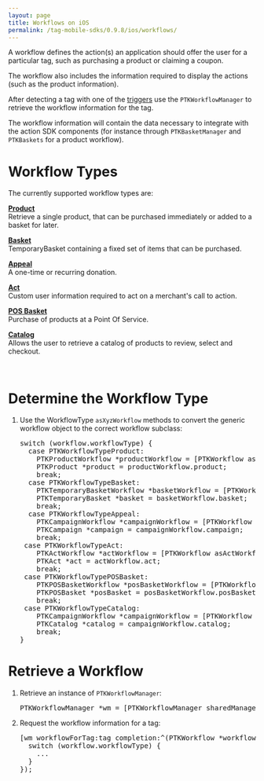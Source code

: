 ```yaml
---
layout: page
title: Workflows on iOS
permalink: /tag-mobile-sdks/0.9.8/ios/workflows/
---
```


A workflow defines the action(s) an application should offer the user for a particular tag, such as purchasing a product or claiming a coupon.

The workflow also includes the information required to display the actions (such as the product information).

After detecting a tag with one of the [triggers]({{site.baseurl}}/tag-mobile-sdks/0.9.8/ios/triggers/) use the `PTKWorkflowManager` to retrieve the workflow information for the tag.

The workflow information will contain the data necessary to integrate with the action SDK components (for instance through `PTKBasketManager` and `PTKBaskets` for a product workflow).



# Workflow Types

The currently supported workflow types are:

**[Product]({{site.baseurl}}/tag-mobile-sdks/0.9.8/ios/products/)**<br />
Retrieve a single product, that can be purchased immediately or added to a basket for later.

**[Basket]({{site.baseurl}}/tag-mobile-sdks/0.9.8/ios/baskets/)**<br />
TemporaryBasket containing a fixed set of items that can be purchased.

**[Appeal]({{site.baseurl}}/tag-mobile-sdks/0.9.8/ios/appeal/)**<br />
A one-time or recurring donation.

**[Act]({{site.baseurl}}/tag-mobile-sdks/0.9.8/ios/acts/)**<br />
Custom user information required to act on a merchant's call to action.

**[POS Basket]({{site.baseurl}}/tag-mobile-sdks/0.9.8/ios/posbasket/)**<br />
Purchase of products at a Point Of Service.

**[Catalog]({{site.baseurl}}/tag-mobile-sdks/0.9.8/ios/catalog/)**<br />
Allows the user to retrieve a catalog of products to review, select and checkout.

<br />

# Determine the Workflow Type

1. Use the WorkflowType `asXyzWorkflow` methods to convert the generic workflow object to the correct workflow subclass:

    <pre>switch (workflow.workflowType) {
     case PTKWorkflowTypeProduct:
       PTKProductWorkflow *productWorkflow = [PTKWorkflow asProductWorkflow:workflow];
       PTKProduct *product = productWorkflow.product;
       break;
     case PTKWorkflowTypeBasket:
       PTKTemporaryBasketWorkflow *basketWorkflow = [PTKWorkflow asBasketWorkflow:workflow];
       PTKTemporaryBasket *basket = basketWorkflow.basket;
       break;
     case PTKWorkflowTypeAppeal:
       PTKCampaignWorkflow *campaignWorkflow = [PTKWorkflow asCampaignWorkflow:workflow];
       PTKCampaign *campaign = campaignWorkflow.campaign;
       break;
	case PTKWorkflowTypeAct:
       PTKActWorkflow *actWorkflow = [PTKWorkflow asActWorkflow:workflow];
       PTKAct *act = actWorkflow.act;
       break;
	case PTKWorkflowTypePOSBasket:
       PTKPOSBasketWorkflow *posBasketWorkflow = [PTKWorkflow asPOSBasketWorkflow:workflow];
       PTKPOSBasket *posBasket = posBasketWorkflow.posBasket;
       break;
	case PTKWorkflowTypeCatalog:
       PTKCampaignWorkflow *campaignWorkflow = [PTKWorkflow asCampaignWorkflow:workflow];
       PTKCatalog *catalog = campaignWorkflow.catalog;
       break;	   
   }</pre>

# Retrieve a Workflow

1. Retrieve an instance of `PTKWorkflowManager`:

    <pre>PTKWorkflowManager *wm = [PTKWorkflowManager sharedManager]</pre>

2. Request the workflow information for a tag:

    <pre>[wm workflowForTag:tag completion:^(PTKWorkflow *workflow, NSError *error) {
     switch (workflow.workflowType) {
       ...
     }
   });</pre>

<br />